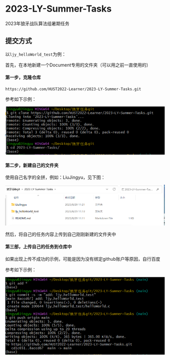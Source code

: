 # 2023-LY-Summer-Tasks
2023年狼牙战队算法组暑期任务

## 提交方式

以`ljy_helloWorld_test`为例：

首先，在本地新建一个Document专用的文件夹（可以用之前一直使用的）

#### 第一步，克隆仓库

```shell
https://github.com/HUST2022-Learner/2023-LY-Summer-Tasks.git
```

参考如下示例：

![image-20230829111928066](pic/1.png)

#### 第二步，新建自己的文件夹

使用自己名字的全拼，例如：LiuJingyu，见下图：

![image-20230829112143642](pic/2.png)

然后，将自己的任务内容上传到自己刚刚新建的文件夹中

#### 第三部，上传自己的任务到仓库中

如果出现上传不成功的示例，可能是因为没有绑定github账户等原因，自行百度

参考如下示例：

![image-20230829112319228](pic/3.png)

